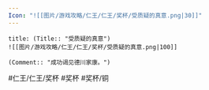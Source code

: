 ```yaml
---
Icon: "![[图片/游戏攻略/仁王/仁王/奖杯/受质疑的真意.png|30]]"
---
```

```ad-common-bronze-trophy
title: (Title:: "受质疑的真意")
![[图片/游戏攻略/仁王/仁王/奖杯/受质疑的真意.png|100]]

(Comment:: "成功谒见德川家康。")
```

#仁王/仁王/奖杯 #奖杯 #奖杯/铜
